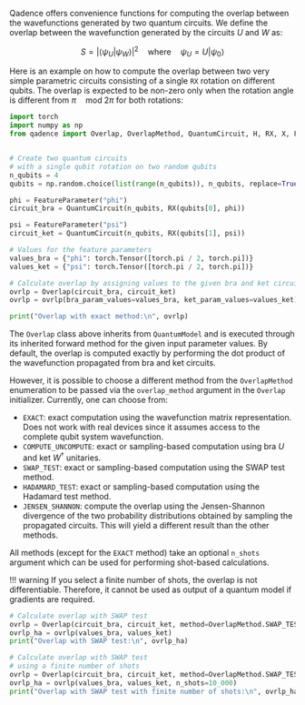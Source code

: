 Qadence offers convenience functions for computing the overlap between the
wavefunctions generated by two quantum circuits. We define the overlap between
the wavefunction generated by the circuits $U$ and $W$ as:

$$
S = |\langle \psi_U | \psi_W \rangle|^2 \quad \textrm{where} \quad \psi_U = U|\psi_0\rangle
$$

Here is an example on how to compute the overlap between two very simple parametric circuits
consisting of a single `RX` rotation on different qubits. The overlap is expected to be
non-zero only when the rotation angle is different from $\pi \quad \textrm{mod}\; 2\pi$ for both rotations:

```python exec="on" source="material-block" result="json" session="overlap"
import torch
import numpy as np
from qadence import Overlap, OverlapMethod, QuantumCircuit, H, RX, X, FeatureParameter, hea


# Create two quantum circuits
# with a single qubit rotation on two random qubits
n_qubits = 4
qubits = np.random.choice(list(range(n_qubits)), n_qubits, replace=True)

phi = FeatureParameter("phi")
circuit_bra = QuantumCircuit(n_qubits, RX(qubits[0], phi))

psi = FeatureParameter("psi")
circuit_ket = QuantumCircuit(n_qubits, RX(qubits[1], psi))

# Values for the feature parameters
values_bra = {"phi": torch.Tensor([torch.pi / 2, torch.pi])}
values_ket = {"psi": torch.Tensor([torch.pi / 2, torch.pi])}

# Calculate overlap by assigning values to the given bra and ket circuits
ovrlp = Overlap(circuit_bra, circuit_ket)
ovrlp = ovrlp(bra_param_values=values_bra, ket_param_values=values_ket)

print("Overlap with exact method:\n", ovrlp)
```

The `Overlap` class above inherits from `QuantumModel` and is executed through its inherited forward method
for the given input parameter values. By default,
the overlap is computed exactly by performing the dot product of the wavefunction propagated
from bra and ket circuits.

However, it is possible to choose a different method from the `OverlapMethod` enumeration
to be passed via the `overlap_method` argument in the `Overlap` initializer.
Currently, one can choose from:

* `EXACT`: exact computation using the wavefunction matrix representation. Does not work with real devices since it assumes access to the complete qubit system wavefunction.
* `COMPUTE_UNCOMPUTE`: exact or sampling-based computation using bra $U$ and ket $W^{\dagger}$ unitaries.
* `SWAP_TEST`: exact or sampling-based computation using the SWAP test method.
* `HADAMARD_TEST`: exact or sampling-based computation using the Hadamard test method.
* `JENSEN_SHANNON`: compute the overlap using the Jensen-Shannon divergence of the two
probability distributions obtained by sampling the propagated circuits. This will yield a different
result than the other methods.

All methods (except for the `EXACT` method) take an optional `n_shots` argument which can be used
for performing shot-based calculations.

!!! warning
    If you select a finite number of shots, the overlap is not differentiable. Therefore,
    it cannot be used as output of a quantum model if gradients are required.

```python exec="on" source="material-block" result="json" session="overlap"
# Calculate overlap with SWAP test
ovrlp = Overlap(circuit_bra, circuit_ket, method=OverlapMethod.SWAP_TEST)
ovrlp_ha = ovrlp(values_bra, values_ket)
print("Overlap with SWAP test:\n", ovrlp_ha)

# Calculate overlap with SWAP test
# using a finite number of shots
ovrlp = Overlap(circuit_bra, circuit_ket, method=OverlapMethod.SWAP_TEST)
ovrlp_ha = ovrlp(values_bra, values_ket, n_shots=10_000)
print("Overlap with SWAP test with finite number of shots:\n", ovrlp_ha)
```
